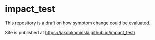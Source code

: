# impact_test

This repository is a draft on how symptom change could be evaluated.


Site is published at https://jakobkaminski.github.io/impact_test/
